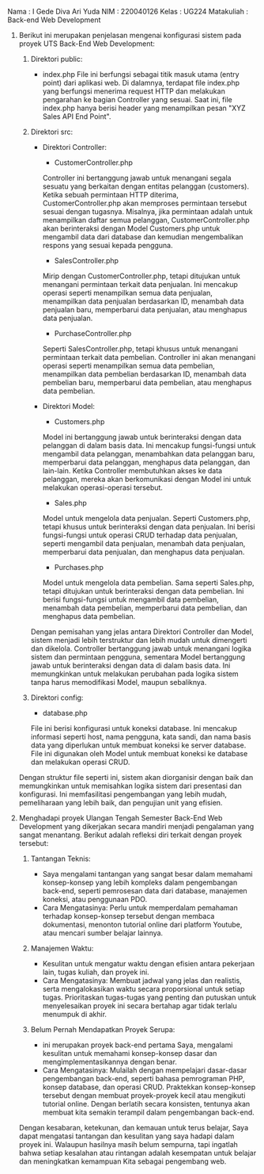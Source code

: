 Nama  : I Gede Diva Ari Yuda
NIM   : 220040126
Kelas : UG224
Matakuliah : Back-end Web Development

1. Berikut ini merupakan penjelasan mengenai konfigurasi sistem pada proyek UTS Back-End Web Development:

   1. Direktori public:

      - index.php
        File ini berfungsi sebagai titik masuk utama (entry point) dari aplikasi web. Di dalamnya, terdapat file index.php yang berfungsi menerima request HTTP dan melakukan pengarahan ke bagian Controller yang sesuai. Saat ini, file index.php hanya berisi header yang menampilkan pesan "XYZ Sales API End Point".

   2. Direktori src:

      - Direktori Controller:

        - CustomerController.php

        Controller ini bertanggung jawab untuk menangani segala sesuatu yang berkaitan dengan entitas pelanggan (customers). Ketika sebuah permintaan HTTP diterima, CustomerController.php akan memproses permintaan tersebut sesuai dengan tugasnya. Misalnya, jika permintaan adalah untuk menampilkan daftar semua pelanggan, CustomerController.php akan berinteraksi dengan Model Customers.php untuk mengambil data dari database dan kemudian mengembalikan respons yang sesuai kepada pengguna.

        - SalesController.php

        Mirip dengan CustomerController.php, tetapi ditujukan untuk menangani permintaan terkait data penjualan. Ini mencakup operasi seperti menampilkan semua data penjualan, menampilkan data penjualan berdasarkan ID, menambah data penjualan baru, memperbarui data penjualan, atau menghapus data penjualan.

        - PurchaseController.php

        Seperti SalesController.php, tetapi khusus untuk menangani permintaan terkait data pembelian. Controller ini akan menangani operasi seperti menampilkan semua data pembelian, menampilkan data pembelian berdasarkan ID, menambah data pembelian baru, memperbarui data pembelian, atau menghapus data pembelian.

      - Direktori Model:

        - Customers.php

        Model ini bertanggung jawab untuk berinteraksi dengan data pelanggan di dalam basis data. Ini mencakup fungsi-fungsi untuk mengambil data pelanggan, menambahkan data pelanggan baru, memperbarui data pelanggan, menghapus data pelanggan, dan lain-lain. Ketika Controller membutuhkan akses ke data pelanggan, mereka akan berkomunikasi dengan Model ini untuk melakukan operasi-operasi tersebut.

        - Sales.php

        Model untuk mengelola data penjualan. Seperti Customers.php, tetapi khusus untuk berinteraksi dengan data penjualan. Ini berisi fungsi-fungsi untuk operasi CRUD terhadap data penjualan, seperti mengambil data penjualan, menambah data penjualan, memperbarui data penjualan, dan menghapus data penjualan.

        - Purchases.php

        Model untuk mengelola data pembelian. Sama seperti Sales.php, tetapi ditujukan untuk berinteraksi dengan data pembelian. Ini berisi fungsi-fungsi untuk mengambil data pembelian, menambah data pembelian, memperbarui data pembelian, dan menghapus data pembelian.

      Dengan pemisahan yang jelas antara Direktori Controller dan Model, sistem menjadi lebih terstruktur dan lebih mudah untuk dimengerti dan dikelola. Controller bertanggung jawab untuk menangani logika sistem dan permintaan pengguna, sementara Model bertanggung jawab untuk berinteraksi dengan data di dalam basis data. Ini memungkinkan untuk melakukan perubahan pada logika sistem tanpa harus memodifikasi Model, maupun sebaliknya.

   3. Direktori config:

      - database.php

      File ini berisi konfigurasi untuk koneksi database. Ini mencakup informasi seperti host, nama pengguna, kata sandi, dan nama basis data yang diperlukan untuk membuat koneksi ke server database. File ini digunakan oleh Model untuk membuat koneksi ke database dan melakukan operasi CRUD.

   Dengan struktur file seperti ini, sistem akan diorganisir dengan baik dan memungkinkan untuk memisahkan logika sistem dari presentasi dan konfigurasi. Ini memfasilitasi pengembangan yang lebih mudah, pemeliharaan yang lebih baik, dan pengujian unit yang efisien.

2. Menghadapi proyek Ulangan Tengah Semester Back-End Web Development yang dikerjakan secara mandiri menjadi pengalaman yang sangat menantang. Berikut adalah refleksi diri terkait dengan proyek tersebut:

   1. Tantangan Teknis:

      - Saya mengalami tantangan yang sangat besar dalam memahami konsep-konsep yang lebih kompleks dalam pengembangan back-end, seperti pemrosesan data dari database, manajemen koneksi, atau penggunaan PDO.
      - Cara Mengatasinya: Perlu untuk memperdalam pemahaman terhadap konsep-konsep tersebut dengan membaca dokumentasi, menonton tutorial online dari platform Youtube, atau mencari sumber belajar lainnya.

   2. Manajemen Waktu:

      - Kesulitan untuk mengatur waktu dengan efisien antara pekerjaan lain, tugas kuliah, dan proyek ini.
      - Cara Mengatasinya: Membuat jadwal yang jelas dan realistis, serta mengalokasikan waktu secara proporsional untuk setiap tugas. Prioritaskan tugas-tugas yang penting dan putuskan untuk menyelesaikan proyek ini secara bertahap agar tidak terlalu menumpuk di akhir.

   3. Belum Pernah Mendapatkan Proyek Serupa:
      - ini merupakan proyek back-end pertama Saya, mengalami kesulitan untuk memahami konsep-konsep dasar dan mengimplementasikannya dengan benar.
      - Cara Mengatasinya: Mulailah dengan mempelajari dasar-dasar pengembangan back-end, seperti bahasa pemrograman PHP, konsep database, dan operasi CRUD. Praktekkan konsep-konsep tersebut dengan membuat proyek-proyek kecil atau mengikuti tutorial online. Dengan berlatih secara konsisten, tentunya akan membuat kita semakin terampil dalam pengembangan back-end.

   Dengan kesabaran, ketekunan, dan kemauan untuk terus belajar, Saya dapat mengatasi tantangan dan kesulitan yang saya hadapi dalam proyek ini. Walaupun hasilnya masih belum sempurna, tapi ingatlah bahwa setiap kesalahan atau rintangan adalah kesempatan untuk belajar dan meningkatkan kemampuan Kita sebagai pengembang web.
